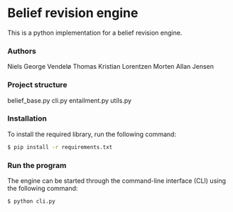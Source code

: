 # Belief revision engine

This is a python implementation for a belief revision engine. 

### Authors
Niels George Vendelø
Thomas Kristian Lorentzen
Morten Allan Jensen


### Project structure
belief_base.py
cli.py
entailment.py
utils.py


### Installation
To install the required library, run the following command:
```bash
$ pip install -r requirements.txt
```

### Run the program
The engine can be started through the command-line interface (CLI) using the following command:
```bash
$ python cli.py
```
